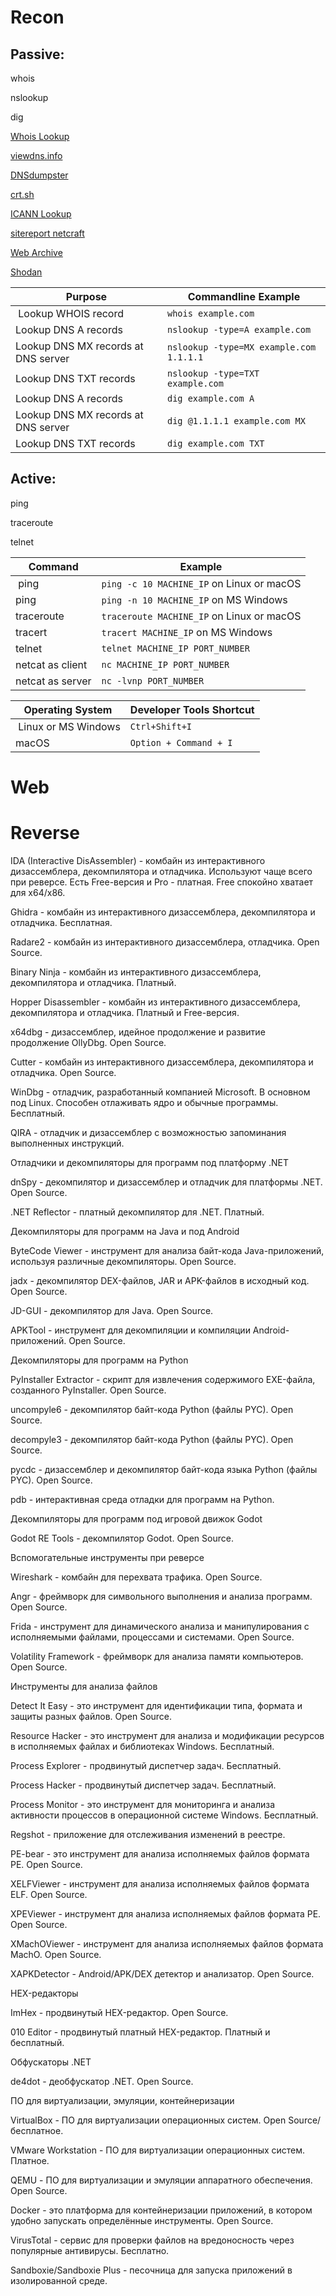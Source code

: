 # Recon

## Passive: 

whois

nslookup

dig

[Whois Lookup](https://whois.domaintools.com)

[viewdns.info](https://viewdns.info)

[DNSdumpster](https://dnsdumpster.com)

[crt.sh](https://crt.sh)

[ICANN Lookup](https://lookup.icann.org)

[sitereport netcraft](https://sitereport.netcraft.com/?url=)

[Web Archive](https://web.archive.org)

[Shodan](https://www.shodan.io)

| **Purpose** | **Commandline Example** |
| --------------|-------------------|
| Lookup WHOIS record | `whois example.com` | 
| Lookup DNS A records | `nslookup -type=A example.com` | 
| Lookup DNS MX records at DNS server | `nslookup -type=MX example.com 1.1.1.1` | 
| Lookup DNS TXT records | `nslookup -type=TXT example.com` |
| Lookup DNS A records | `dig example.com A` | 
| Lookup DNS MX records at DNS server | `dig @1.1.1.1 example.com MX` | 
| Lookup DNS TXT records | `dig example.com TXT` | 

## Active: 

ping

traceroute

telnet

| **Command** | **Example** |
| --------------|-------------------|
| ping | `ping -c 10 MACHINE_IP` on Linux or macOS | 
| ping | `ping -n 10 MACHINE_IP` on MS Windows | 
| traceroute | `traceroute MACHINE_IP` on Linux or macOS | 
| tracert | `tracert MACHINE_IP` on MS Windows |
| telnet | `telnet MACHINE_IP PORT_NUMBER` | 
| netcat as client | `nc MACHINE_IP PORT_NUMBER` | 
| netcat as server | `nc -lvnp PORT_NUMBER` | 

| **Operating System** | **Developer Tools Shortcut** |
| --------------|-------------------|
| Linux or MS Windows | `Ctrl+Shift+I` | 
| macOS | `Option + Command + I` | 

# Web 

# Reverse 

IDA (Interactive DisAssembler) - комбайн из интерактивного дизассемблера, декомпилятора и отладчика. Используют чаще всего при реверсе. Есть Free-версия и Pro - платная. Free спокойно хватает для x64/x86.

Ghidra - комбайн из интерактивного дизассемблера, декомпилятора и отладчика. Бесплатная.

Radare2 - комбайн из интерактивного дизассемблера, отладчика. Open Source.

Binary Ninja - комбайн из интерактивного дизассемблера, декомпилятора и отладчика. Платный.

Hopper Disassembler - комбайн из интерактивного дизассемблера, декомпилятора и отладчика. Платный и Free-версия.

x64dbg - дизассемблер, идейное продолжение и развитие продолжение OllyDbg. Open Source.

Cutter - комбайн из интерактивного дизассемблера, декомпилятора и отладчика. Open Source.

WinDbg - отладчик, разработанный компанией Microsoft. В основном под Linux. Способен отлаживать ядро и обычные программы. Бесплатный.

QIRA - отладчик и дизассемблер с возможностью запоминания выполненных инструкций.

Отладчики и декомпиляторы для программ под платформу .NET

dnSpy - декомпилятор и дизассемблер и отладчик для платформы .NET. Open Source.

.NET Reflector - платный декомпилятор для .NET. Платный.

Декомпиляторы для программ на Java и под Android

ByteCode Viewer - инструмент для анализа байт-кода Java-приложений, используя различные декомпиляторы. Open Source.

jadx - декомпилятор DEX-файлов, JAR и APK-файлов в исходный код. Open Source.

JD-GUI - декомпилятор для Java. Open Source.

APKTool - инструмент для декомпиляции и компиляции Android-приложений. Open Source.

Декомпиляторы для программ на Python

PyInstaller Extractor - скрипт для извлечения содержимого EXE-файла, созданного PyInstaller. Open Source.

uncompyle6 - декомпилятор байт-кода Python (файлы PYC). Open Source.

decompyle3 - декомпилятор байт-кода Python (файлы PYC). Open Source.

pycdc - дизассемблер и декомпилятор байт-кода языка Python (файлы PYC). Open Source.

pdb - интерактивная среда отладки для программ на Python.

Декомпиляторы для программ под игровой движок Godot

Godot RE Tools - декомпилятор Godot. Open Source.

Вспомогательные инструменты при реверсе

Wireshark - комбайн для перехвата трафика. Open Source.

Angr - фреймворк для символьного выполнения и анализа программ. Open Source.

Frida - инструмент для динамического анализа и манипулирования с исполняемыми файлами, процессами и системами. Open Source.

Volatility Framework - фреймворк для анализа памяти компьютеров. Open Source.

Инструменты для анализа файлов

Detect It Easy - это инструмент для идентификации типа, формата и защиты разных файлов. Open Source.

Resource Hacker - это инструмент для анализа и модификации ресурсов в исполняемых файлах и библиотеках Windows. Бесплатный.

Process Explorer - продвинутый диспетчер задач. Бесплатный.

Process Hacker - продвинутый диспетчер задач. Бесплатный.

Process Monitor - это инструмент для мониторинга и анализа активности процессов в операционной системе Windows. Бесплатный.

Regshot - приложение для отслеживания изменений в реестре.

PE-bear - это инструмент для анализа исполняемых файлов формата PE. Open Source.

XELFViewer - инструмент для анализа исполняемых файлов формата ELF. Open Source.

XPEViewer - инструмент для анализа исполняемых файлов формата PE. Open Source.

XMachOViewer - инструмент для анализа исполняемых файлов формата MachO. Open Source.

XAPKDetector - Android/APK/DEX детектор и анализатор. Open Source.

HEX-редакторы

ImHex - продвинутый HEX-редактор. Open Source.

010 Editor - продвинутый платный HEX-редактор. Платный и бесплатный.

Обфускаторы .NET

de4dot - деобфускатор .NET. Open Source.

ПО для виртуализации, эмуляции, контейнеризации

VirtualBox - ПО для виртуализации операционных систем. Open Source/бесплатное.

VMware Workstation - ПО для виртуализации операционных систем. Платное.

QEMU - ПО для виртуализации и эмуляции аппаратного обеспечения. Open Source.

Docker - это платформа для контейнеризации приложений, в котором удобно запускать определённые инструменты. Open Source.

VirusTotal - сервис для проверки файлов на вредоносность через популярные антивирусы. Бесплатно.

Sandboxie/Sandboxie Plus - песочница для запуска приложений в изолированной среде.
